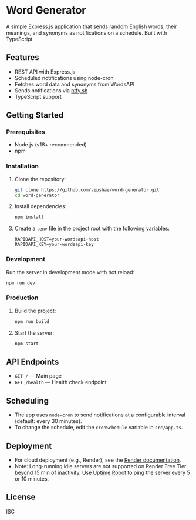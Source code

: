 # Word Generator

A simple Express.js application that sends random English words, their meanings, and synonyms as notifications on a schedule. Built with TypeScript.

## Features
- REST API with Express.js
- Scheduled notifications using node-cron
- Fetches word data and synonyms from WordsAPI
- Sends notifications via [ntfy.sh](https://ntfy.sh/)
- TypeScript support

## Getting Started

### Prerequisites
- Node.js (v18+ recommended)
- npm

### Installation
1. Clone the repository:
   ```sh
   git clone https://github.com/vipshae/word-generator.git
   cd word-generator
   ```
2. Install dependencies:
   ```sh
   npm install
   ```
3. Create a `.env` file in the project root with the following variables:
   ```env
   RAPIDAPI_HOST=your-wordsapi-host
   RAPIDAPI_KEY=your-wordsapi-key
   ```

### Development
Run the server in development mode with hot reload:
```sh
npm run dev
```

### Production
1. Build the project:
   ```sh
   npm run build
   ```
2. Start the server:
   ```sh
   npm start
   ```

## API Endpoints
- `GET /` — Main page
- `GET /health` — Health check endpoint

## Scheduling
- The app uses `node-cron` to send notifications at a configurable interval (default: every 30 minutes).
- To change the schedule, edit the `cronSchedule` variable in `src/app.ts`.

## Deployment
- For cloud deployment (e.g., Render), see the [Render documentation](https://render.com/docs).
- Note: Long-running idle servers are not supported on Render Free Tier beyond 15 min of inactivity. Use [Uptime Robot](https://uptimerobot.com) to ping the server every 5 or 10 minutes.

## License
ISC
